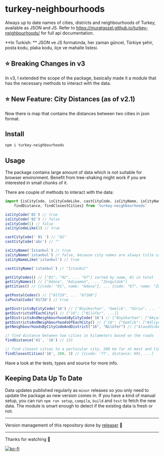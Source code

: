 # turkey-neighbourhoods
Always up to date names of cities, districts and neighbourhoods of Turkey, available as JSON and JS. Refer to https://muratgozel.github.io/turkey-neighbourhoods/ for full api documentation.

**In Turkish: **
JSON ve JS formatında, her zaman güncel, Türkiye şehir, posta kodu, plaka kodu, ilçe ve mahalle listesi.

## ⭐ Breaking Changes in v3
In v3, I extended the scope of the package, basically made it a module that has the necessary methods to interact with the data.

## ⭐️ New Feature: City Distances (as of v2.1)
Now there is map that contains the distances between two cities in json format.

## Install
```sh
npm i turkey-neighbourhoods
```

## Usage
The package contains large amount of data which is not suitable for browser environment. Benefit from tree-shaking might work if you are interested in small chunks of it.

There are couple of methods to interact with the data:
```js
import {isCityCode, isCityCodeLike, castCityCode, isCityName, isCityNameLike, castCityName,
    findDistance, findClosestCities} from 'turkey-neighbourhoods'

isCityCode('01') // true
isCityCode('82') // false
isCityCode(1) // false
isCityCodeLike(1) // true

castCityCode(' 01 ') // "01"
castCityCode('abc') // ""

isCityName('İstanbul') // true
isCityName('istanbul') // false, because city names are always title cased
isCityNameLike('istanbul') // true

castCityName('istanbul') // "İstanbul"

getCityCodes() // ["01", "02", ... "67"] sorted by name, 81 in total
getCityNames() // ["Adana", "Adıyaman", ... "Zonguldak"]
getCities() // [{code: "01", name: "Adana"}, ... {code: "67", name: "Zonguldak"}]

getPostalCodes() // ["01720", ... "67100"]
isPostalCode('01720') // true

getDistrictsByCityCode('16') // ["Büyükorhan", "Gemlik", "Gürsu", ... "Yıldırım"]
getDistrictsOfEachCity() // {"16": ["Nilüfer", ...]}
getDistrictsAndNeighbourhoodsByCityCode('16') // {"Büyükorhan": ["Akçasaz Mah", "Aktaş Mah", ...], "Gemlik": ["Adliye Mah", ...], ...}
getDistrictsAndNeighbourhoodsOfEachCity() // {"16": {"Gemlik": ["Adliye Mah", ...] ...} ...}
getNeighbourhoodsByCityCodeAndDistrict("16", "Nilüfer") // ["Alaaddinbey Mah", "Ataevler Mah" ...]

// find distance between two cities in kilometers based on the roads
findDistance('41', '16') // 131

// find closest cities to a particular city, 200 km far at most and limit results to three
findClosestCities('16', 200, 3) // [{code: '77', distance: 69}, ...]
```
Have a look at the tests, types and source for more info.

## Keeping Data Up To Date
Data updates published regularly as `minor` releases so you only need to update the package as new version comes in. If you have a kind of manual setup, you can run `npm run setup`, `compile`, `build` and `test` to fetch the new data. The module is smart enough to detect if the existing data is fresh or not.

---

Version management of this repository done by [releaser](https://github.com/muratgozel/node-releaser) 🚀

---

Thanks for watching 🐬

[![ko-fi](https://www.ko-fi.com/img/githubbutton_sm.svg)](https://ko-fi.com/F1F1RFO7)
